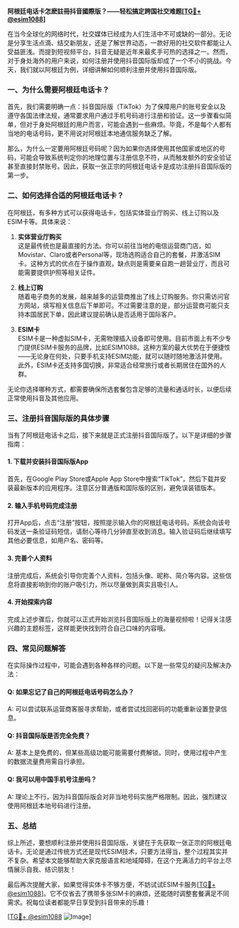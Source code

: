 **阿根廷电话卡怎麽註冊抖音國際版？——轻松搞定跨国社交难题[[TG💪+ @esim1088](https://t.me/s/esim1088)]**

在当今全球化的网络时代，社交媒体已经成为人们生活中不可或缺的一部分。无论是分享生活点滴、结交新朋友，还是了解世界动态，一款好用的社交软件都能让人受益匪浅。而提到短视频平台，抖音无疑是近年来最炙手可热的选择之一。然而，对于身处海外的用户来说，如何注册并使用抖音国际版却成了一个不小的挑战。今天，我们就以阿根廷为例，详细讲解如何顺利注册并使用抖音国际版。

### 一、为什么需要阿根廷电话卡？

首先，我们需要明确一点：抖音国际版（TikTok）为了保障用户的账号安全以及遵守各国法律法规，通常要求用户通过手机号码进行注册和验证。这一步骤看似简单，但对于身处阿根廷的用户而言，可能会遇到一些麻烦。毕竟，不是每个人都有当地的电话号码，更不用说对阿根廷本地通信服务缺乏了解。

那么，为什么一定要用阿根廷号码呢？因为如果你选择使用其他国家或地区的号码，可能会导致系统判定你的地理位置与注册信息不符，从而触发额外的安全验证甚至直接封禁账号。因此，获取一张正宗的阿根廷电话卡是成功注册抖音国际版的第一步。

### 二、如何选择合适的阿根廷电话卡？

在阿根廷，有多种方式可以获得电话卡，包括实体营业厅购买、线上订购以及ESIM卡等。具体来说：

1. **实体营业厅购买**  
   这是最传统也是最直接的方法。你可以前往当地的电信运营商门店，如Movistar、Claro或者Personal等，现场选购适合自己的套餐，并激活SIM卡。这种方式的优点在于操作直观，缺点则是需要亲自跑一趟营业厅，而且可能需要提供护照等相关证件。

2. **线上订购**  
   随着电子商务的发展，越来越多的运营商推出了线上订购服务。你只需访问官方网站，填写相关信息后下单即可。不过需要注意的是，部分运营商可能只支持本国居民下单，因此建议提前确认是否适用于国际客户。

3. **ESIM卡**  
   ESIM卡是一种虚拟SIM卡，无需物理插入设备即可使用。目前市面上有不少专门提供ESIM卡服务的品牌，比如ESIM1088。这种方案的最大优势在于便捷性——无论身在何处，只要手机支持ESIM功能，就可以随时随地激活并使用。此外，ESIM卡还支持多国切换，非常适合经常旅行或者长期居住在国外的人群。

无论你选择哪种方式，都需要确保所选套餐包含足够的流量和通话时长，以便后续正常使用抖音及其他应用。

### 三、注册抖音国际版的具体步骤

当有了阿根廷电话卡之后，接下来就是正式注册抖音国际版了。以下是详细的步骤指南：

#### 1. 下载并安装抖音国际版App
首先，在Google Play Store或Apple App Store中搜索“TikTok”，然后下载并安装最新版本的应用程序。注意区分普通版和国际版的区别，避免误装错版本。

#### 2. 输入手机号码完成注册
打开App后，点击“注册”按钮，按照提示输入你的阿根廷电话号码。系统会向该号码发送一条验证码短信，请耐心等待几分钟直至收到消息。输入验证码后继续填写其他必要信息，如用户名、密码等。

#### 3. 完善个人资料
注册完成后，系统会引导你完善个人资料，包括头像、昵称、简介等内容。这些信息将直接影响到你的账户吸引力，所以尽量做到真实且吸引人。

#### 4. 开始探索内容
完成上述步骤后，你就可以正式开始浏览抖音国际版上的海量视频啦！记得关注感兴趣的主题标签，这样能更快找到符合自己口味的内容哦。

### 四、常见问题解答

在实际操作过程中，可能会遇到各种各样的问题。以下是一些常见的疑问及解决办法：

#### Q: 如果忘记了自己的阿根廷电话号码怎么办？
A: 可以尝试联系运营商客服寻求帮助，或者尝试找回密码的功能重新设置登录信息。

#### Q: 抖音国际版是否完全免费？
A: 基本上是免费的，但某些高级功能可能需要付费解锁。同时，使用过程中产生的数据流量费用需自行承担。

#### Q: 我可以用中国手机号注册吗？
A: 理论上不行，因为抖音国际版会对非当地号码实施严格限制。因此，强烈建议使用阿根廷本地号码进行注册。

### 五、总结

综上所述，要想顺利注册并使用抖音国际版，关键在于先获取一张正宗的阿根廷电话卡。无论是通过传统方式还是现代ESIM技术，只要方法得当，整个过程其实并不复杂。希望本文能够帮助大家克服语言和地域障碍，在这个充满活力的平台上尽情展示自我、结识朋友！

最后再次提醒大家，如果觉得实体卡不够方便，不妨试试ESIM卡服务[[TG💪+ @esim1088](https://t.me/s/esim1088)]。它不仅省去了携带多张SIM卡的麻烦，还能随时调整套餐满足不同需求。祝每位读者都能早日享受到抖音带来的乐趣！

[[TG💪+ @esim1088](https://t.me/s/esim1088) ![Image](https://i.postimg.cc/4NQfJmqS/Snipaste-2025-05-13-00-14-12.png)]